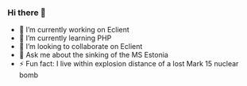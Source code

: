 ### Hi there 👋

- 🔭 I’m currently working on Eclient
- 🤮 I’m currently learning PHP
- 👯 I’m looking to collaborate on Eclient
- 💬 Ask me about the sinking of the MS Estonia
- ⚡ Fun fact: I live within explosion distance of a lost Mark 15 nuclear bomb
